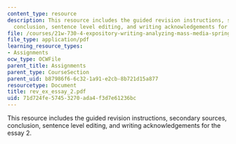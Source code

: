 ```yaml
---
content_type: resource
description: This resource includes the guided revision instructions, secondary sources,
  conclusion, sentence level editing, and writing acknowledgements for the essay 2.
file: /courses/21w-730-4-expository-writing-analyzing-mass-media-spring-2001/71d724fe57453270ada4f3d7e61236bc_rev_ex_essay_2.pdf
file_type: application/pdf
learning_resource_types:
- Assignments
ocw_type: OCWFile
parent_title: Assignments
parent_type: CourseSection
parent_uid: b87986f6-6c32-1a91-e2cb-8b721d15a877
resourcetype: Document
title: rev_ex_essay_2.pdf
uid: 71d724fe-5745-3270-ada4-f3d7e61236bc
---
```

This resource includes the guided revision instructions, secondary sources, conclusion, sentence level editing, and writing acknowledgements for the essay 2.

